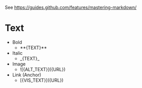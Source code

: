 See https://guides.github.com/features/mastering-markdown/

# Text

* Bold
  * \*\*{TEXT}\*\*
* Italic
  * \_{TEXT}\_
* Image
  * \!\[{ALT_TEXT}\]\({URL}\)
* Link (Anchor)
  * \[{VIS_TEXT}\]\({URL}\)

